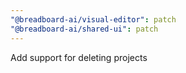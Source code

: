 ```yaml
---
"@breadboard-ai/visual-editor": patch
"@breadboard-ai/shared-ui": patch
---
```


Add support for deleting projects

